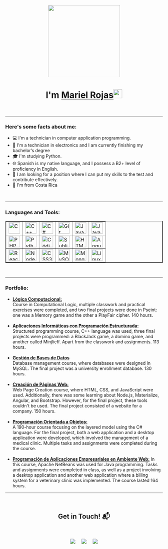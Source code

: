 <!--Mariel Rojas CV-->
<!--14/12/2023-->


<p align="center">
  <img src="https://miro.medium.com/max/2048/1*OohqW5DGh9CQS4hLY5FXzA.png" height="230" />
</p>
<h1 align="center">I'm <a href="https://github.com/MarielRo">Mariel Rojas<a><img
        src="https://media.giphy.com/media/hvRJCLFzcasrR4ia7z/giphy.gif" width="28"></h1>
<Br>
<hr>
<h3> Here's some facts about me: </h3>
<ul>
  <li>💻 I'm a technician in computer application programming.</li>
  <li>📱 I'm a technician in electronics and I am currently finishing my bachelor’s degree</li>
  <li>🎓 I'm studying Python.</li>
  <li>🌐 Spanish is my native language, and I possess a B2+ level of proficiency in English.</li>
  <li>💬 I am looking for a position where I can put my skills to the test and contribute effectively.</li>
  <li>🌱 I'm from Costa Rica</li>
</ul>
<br>
<hr>
<h3> Languages and Tools: </h3>
<p align="left">
<table border="2">
  <tr>
    <td><a href="https://docs.microsoft.com/en-us/cpp/?view=msvc-170" target="_blank" rel="noreferrer"><img
          src="https://raw.githubusercontent.com/danielcranney/readme-generator/main/public/icons/skills/c-colored.svg"
          width="36" height="36" alt="C" />
      </a>
    </td>
    <td><a href="https://docs.microsoft.com/en-us/cpp/?view=msvc-170" target="_blank" rel="noreferrer"><img
          src="https://raw.githubusercontent.com/danielcranney/readme-generator/main/public/icons/skills/cplusplus-colored.svg"
          width="36" height="36" alt="C++" />
      </a>
    </td>
    <td><a href="https://docs.microsoft.com/en-us/dotnet/csharp/" target="_blank" rel="noreferrer"><img
          src="https://raw.githubusercontent.com/danielcranney/readme-generator/main/public/icons/skills/csharp-colored.svg"
          width="36" height="36" alt="C#" />
      </a>
    </td>
    <td><a href="https://git-scm.com/" target="_blank" rel="noreferrer"><img
          src="https://raw.githubusercontent.com/danielcranney/readme-generator/main/public/icons/skills/git-colored.svg"
          width="36" height="36" alt="Git" />
      </a></td>
    <td><a href="https://www.oracle.com/java/" target="_blank" rel="noreferrer"><img
          src="https://raw.githubusercontent.com/danielcranney/readme-generator/main/public/icons/skills/java-colored.svg"
          width="36" height="36" alt="Java" />
      </a></td>
    <td><a href="https://developer.mozilla.org/en-US/docs/Web/JavaScript" target="_blank" rel="noreferrer"><img
          src="https://raw.githubusercontent.com/danielcranney/readme-generator/main/public/icons/skills/javascript-colored.svg"
          width="36" height="36" alt="JavaScript" />
      </a></td>
  </tr>
  <tr>
    <td><a href="https://www.php.net/" target="_blank" rel="noreferrer"><img
          src="https://raw.githubusercontent.com/danielcranney/readme-generator/main/public/icons/skills/php-colored.svg"
          width="36" height="36" alt="PHP" />
      </a></td>
    <td><a href="https://www.python.org/" target="_blank" rel="noreferrer"><img
          src="https://raw.githubusercontent.com/danielcranney/readme-generator/main/public/icons/skills/python-colored.svg"
          width="36" height="36" alt="Python" />
      </a></td>
    <td><a href="https://code.visualstudio.com/" target="_blank" rel="noreferrer"><img
          src="https://raw.githubusercontent.com/danielcranney/readme-generator/main/public/icons/skills/visualstudiocode.svg"
          width="36" height="36" alt="Código VS" />
      </a>
    </td>
    <td><a href="https://www.sublimetext.com/index2" target="_blank" rel="noreferrer"><img
          src="https://raw.githubusercontent.com/danielcranney/readme-generator/main/public/icons/skills/sublimetext.svg"
          width="36" height="36" alt="Sublime Text" />
      </a></td>
    <td><a href="https://developer.mozilla.org/en-US/docs/Glossary/HTML5" target="_blank" rel="noreferrer"><img
          src="https://raw.githubusercontent.com/danielcranney/readme-generator/main/public/icons/skills/html5-colored.svg"
          width="36" height="36" alt="HTML5" />
      </a></td>
    <td><a href="https://angular.io/" target="_blank" rel="noreferrer"><img
          src="https://raw.githubusercontent.com/danielcranney/readme-generator/main/public/iconos/habilidades/angularjs-colored.svg"
          width="36" height="36" alt="Angular" />
      </a></td>
  </tr>
  <tr>
    <td><a href="https://reactjs.org/" target="_blank" rel="noreferrer"><img
          src="https://raw.githubusercontent.com/danielcranney/readme-generator/main/public/iconos/habilidades/react-colored.svg"
          width="36" height="36" alt="React" />
      </a></td>
    <td><a href="https://nodejs.org/en/" target="_blank" rel="noreferrer"><img
          src="https://raw.githubusercontent.com/danielcranney/readme-generator/main/public/icons/skills/nodejs-colored.svg"
          width="36" height="36" alt="NodeJS" />
      </a></td>
    <td><a href="https://www.w3.org/TR/CSS/#css" target="_blank" rel="noreferrer"><img
          src="https://raw.githubusercontent.com/danielcranney/readme-generator/main/public/icons/skills/css3-colored.svg"
          width="36" height="36" alt="CSS3" />
      </a></td>
    <td><a href="https://www.mysql.com/" target="_blank" rel="noreferrer"><img
          src="https://raw.githubusercontent.com/danielcranney/readme-generator/main/public/icons/skills/mysql-colored.svg"
          width="36" height="36" alt="MySQL" />
      </a></td>
    <td><a href="https://www.mongodb.com/" target="_blank" rel="noreferrer"><img
          src="https://raw.githubusercontent.com/danielcranney/readme-generator/main/public/icons/skills/mongodb-colored.svg"
          width="36" height="36" alt="MongoDB" />
      </a></td>
    <td><a href="https://www.linux.org" target="_blank" rel="noreferrer"><img
          src="https://raw.githubusercontent.com/danielcranney/readme-generator/main/public/icons/skills/linux-colored.svg"
          width="36" height="36" alt="Linux" />
      </a></td>
  </tr>
</table>
</p>
<br>
<hr>
<h3> Portfolio: </h3>
<ul>
  <li>
    <strong><a href="https://github.com/MarielRo/CursoPseint" target="_blank">Lógica Computacional:</a></strong><br>
    Course in Computational Logic, multiple classwork and practical exercises were completed, and two final projects were done in Pseint: one was a Memory game and the other a PlayFair cipher. 140 hours. 
  </li>
  <br>
  <li>
    <strong><a href="https://github.com/MarielRo/Curso-C-/tree/main" target="_blank">Aplicaciones Informáticas con Programación Estructurada:</a></strong><br>
    Structured programming course, C++ language was used, three final projects were programmed: a BlackJack game, a domino game, and another called Minjlieff. Apart from the classwork and assignments. 113 hours.
  </li>
  <br>
  <li>
    <strong><a href="https://github.com/MarielRo/Curso-Base-de-Dato-MySQL" target="_blank">Gestión de Bases de Datos</a></strong><br>
    Database management course, where databases were designed in MySQL. The final project was a university enrollment database. 130 hours.
  </li>
  <br>
  <li>
    <strong><a href="https://github.com/MarielRo/Curso-P-ginas-Web" target="_blank">Creación de Páginas Web:</a></strong><br>
    Web Page Creation course, where HTML, CSS, and JavaScript were used. Additionally, there was some learning about Node.js, Materialize, Angular, and Bootstrap. However, for the final project, these tools couldn't be used. The final project consisted of a website for a company. 150 hours.
  </li>
  <br>
  <li>
    <strong><a href="https://github.com/MarielRo/Curso_Java" target="_blank">Programación Orientada a Objetos:</a></strong><br>
    A 190-hour course focusing on the layered model using the C# language. For the final project, both a web application and a desktop application were developed, which involved the management of a medical clinic. Multiple tasks and assignments were completed during the course.
  </li>
  <br>
  <li>
    <strong><a href="https://github.com/MarielRo/Curso_Java" target="_blank">Programación de Aplicaciones Empresariales en Ambiente Web:</a></strong>
    In this course, Apache NetBeans was used for Java programming. Tasks and assignments were completed in class, as well as a project involving a desktop application and another web application where a billing system for a veterinary clinic was implemented. The course lasted 164 hours.
    <br>
  </li>
</ul>
<hr>
<br>
<h2 align="center">Get in Touch! 📬</h2>
<br>
<p align="center">
  <a href="https://www.linkedin.com/in/mariel-rojas-s%C3%A1nchez-5b41b9205/" target="blank"><img align="center"
      src="https://img.shields.io/badge/Mariel Rojas-0077B5?style=for-the-badge&logo=linkedin&logoColor=white" /></a>
  &nbsp;&nbsp;&nbsp; <a href="mailto:marielrojas50@gmail.com" target="blank"><img align="center"
      src="https://img.shields.io/badge/marielrojas50@gmail.com-D14836?style=for-the-badge&logo=gmail&logoColor=white" /></a>
  &nbsp;&nbsp;&nbsp; <a href="https://github.com/MarielRo" target="blank"><img align="center"
      src="https://img.shields.io/badge/Mariel-100000?style=for-the-badge&logo=github&logoColor=white" /></a>
</p>



